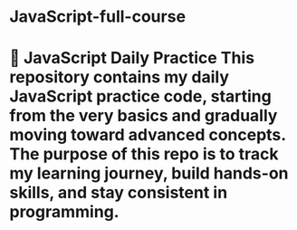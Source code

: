 # JavaScript-full-course
# 📘 JavaScript Daily Practice  This repository contains my **daily JavaScript practice code**, starting from the very basics and gradually moving toward advanced concepts.   The purpose of this repo is to **track my learning journey**, build hands-on skills, and stay consistent in programming.
